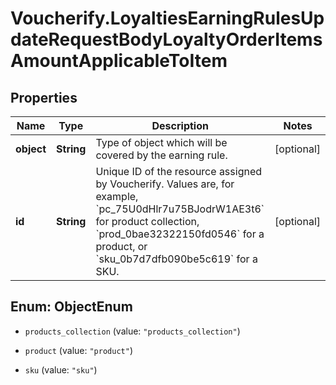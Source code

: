 # Voucherify.LoyaltiesEarningRulesUpdateRequestBodyLoyaltyOrderItemsAmountApplicableToItem

## Properties

Name | Type | Description | Notes
------------ | ------------- | ------------- | -------------
**object** | **String** | Type of object which will be covered by the earning rule. | [optional] 
**id** | **String** | Unique ID of the resource assigned by Voucherify. Values are, for example, &#x60;pc_75U0dHlr7u75BJodrW1AE3t6&#x60; for product collection, &#x60;prod_0bae32322150fd0546&#x60; for a product, or &#x60;sku_0b7d7dfb090be5c619&#x60; for a SKU. | [optional] 



## Enum: ObjectEnum


* `products_collection` (value: `"products_collection"`)

* `product` (value: `"product"`)

* `sku` (value: `"sku"`)




